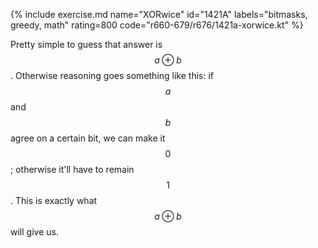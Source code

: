 {% include exercise.md name="XORwice" id="1421A" labels="bitmasks, greedy, math" rating=800 code="r660-679/r676/1421a-xorwice.kt" %}

Pretty simple to guess that answer is $$a \oplus b$$.  Otherwise reasoning goes something like this: if $$a$$ and $$b$$ agree on a certain bit, we can make it $$0$$; otherwise it'll have to remain $$1$$.  This is exactly what $$a \oplus b$$ will give us.
